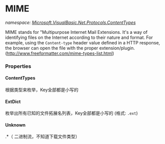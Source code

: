 ﻿# MIME
_namespace: [Microsoft.VisualBasic.Net.Protocols.ContentTypes](./index.md)_

MIME stands for "Multipurpose Internet Mail Extensions. It's a way of identifying files on the Internet according to their nature and format. 
 For example, using the ``Content-type`` header value defined in a HTTP response, the browser can open the file with the proper extension/plugin.
 (http://www.freeformatter.com/mime-types-list.html)




### Properties

#### ContentTypes
根据类型来枚举，Key全部都是小写的
#### ExtDict
枚举出所有已知的文件拓展名列表，Key全部都是小写的 (格式: ``.ext``)
#### Unknown
.*（ 二进制流，不知道下载文件类型）
